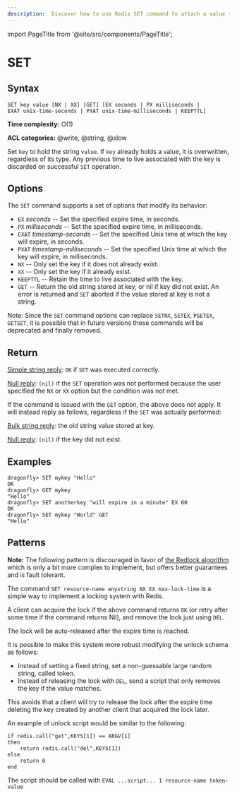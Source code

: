 ```yaml
---
description:  Discover how to use Redis SET command to attach a value to a specific key in the database.
---
```


import PageTitle from '@site/src/components/PageTitle';

# SET

<PageTitle title="Redis SET Command (Documentation) | Dragonfly" />

## Syntax

    SET key value [NX | XX] [GET] [EX seconds | PX milliseconds | EXAT unix-time-seconds | PXAT unix-time-milliseconds | KEEPTTL]

**Time complexity:** O(1)

**ACL categories:** @write, @string, @slow

Set `key` to hold the string `value`.
If `key` already holds a value, it is overwritten, regardless of its type.
Any previous time to live associated with the key is discarded on successful `SET` operation.

## Options

The `SET` command supports a set of options that modify its behavior:

* `EX` *seconds* -- Set the specified expire time, in seconds.
* `PX` *milliseconds* -- Set the specified expire time, in milliseconds.
* `EXAT` *timestamp-seconds* -- Set the specified Unix time at which the key will expire, in seconds.
* `PXAT` *timestamp-milliseconds* -- Set the specified Unix time at which the key will expire, in milliseconds.
* `NX` -- Only set the key if it does not already exist.
* `XX` -- Only set the key if it already exist.
* `KEEPTTL` -- Retain the time to live associated with the key.
* `GET` -- Return the old string stored at key, or nil if key did not exist. An error is returned and `SET` aborted if the value stored at key is not a string.

Note: Since the `SET` command options can replace `SETNX`, `SETEX`, `PSETEX`, `GETSET`, it is possible that in future versions these commands will be deprecated and finally removed.

## Return

[Simple string reply](https://redis.io/docs/reference/protocol-spec/#simple-strings): `OK` if `SET` was executed correctly.

[Null reply](https://redis.io/docs/reference/protocol-spec/#bulk-strings): `(nil)` if the `SET` operation was not performed because the user specified the `NX` or `XX` option but the condition was not met.

If the command is issued with the `GET` option, the above does not apply. It will instead reply as follows, regardless if the `SET` was actually performed:

[Bulk string reply](https://redis.io/docs/reference/protocol-spec/#bulk-strings): the old string value stored at key.

[Null reply](https://redis.io/docs/reference/protocol-spec/#bulk-strings): `(nil)` if the key did not exist.

## Examples

```shell
dragonfly> SET mykey "Hello"
OK
dragonfly> GET mykey
"Hello"
dragonfly> SET anotherkey "will expire in a minute" EX 60
OK
dragonfly> SET mykey "World" GET
"Hello"
```

## Patterns

**Note:** The following pattern is discouraged in favor of [the Redlock algorithm](https://redis.io/topics/distlock) which is only a bit more complex to implement, but offers better guarantees and is fault tolerant.

The command `SET resource-name anystring NX EX max-lock-time` is a simple way to implement a locking system with Redis.

A client can acquire the lock if the above command returns `OK` (or retry after some time if the command returns Nil), and remove the lock just using `DEL`.

The lock will be auto-released after the expire time is reached.

It is possible to make this system more robust modifying the unlock schema as follows:

* Instead of setting a fixed string, set a non-guessable large random string, called token.
* Instead of releasing the lock with `DEL`, send a script that only removes the key if the value matches.

This avoids that a client will try to release the lock after the expire time deleting the key created by another client that acquired the lock later.

An example of unlock script would be similar to the following:

    if redis.call("get",KEYS[1]) == ARGV[1]
    then
        return redis.call("del",KEYS[1])
    else
        return 0
    end

The script should be called with `EVAL ...script... 1 resource-name token-value`

